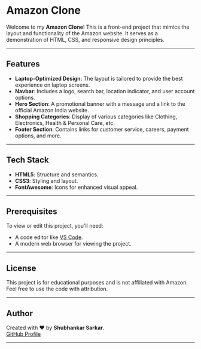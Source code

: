 # **Amazon Clone**

Welcome to my **Amazon Clone**! This is a front-end project that mimics the layout and functionality of the Amazon website. It serves as a demonstration of HTML, CSS, and responsive design principles.

---

## **Features**

- **Laptop-Optimized Design**: The layout is tailored to provide the best experience on laptop screens.
- **Navbar**: Includes a logo, search bar, location indicator, and user account options.
- **Hero Section**: A promotional banner with a message and a link to the official Amazon India website.
- **Shopping Categories**: Display of various categories like Clothing, Electronics, Health & Personal Care, etc.
- **Footer Section**: Contains links for customer service, careers, payment options, and more.

---

## **Tech Stack**

- **HTML5**: Structure and semantics.
- **CSS3**: Styling and layout.
- **FontAwesome**: Icons for enhanced visual appeal.

---

## **Prerequisites**
To view or edit this project, you'll need:
- A code editor like [VS Code](https://code.visualstudio.com/).
- A modern web browser for viewing the project.

---

## **License**

This project is for educational purposes and is not affiliated with Amazon. Feel free to use the code with attribution.

---

## **Author**

Created with ❤️ by **Shubhankar Sarkar**.  
[GitHub Profile](https://github.com/shubhankar05sarkar)

---
